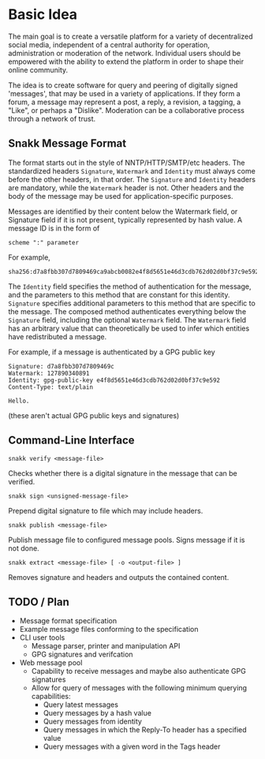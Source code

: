 Basic Idea
==========

The main goal is to create a versatile platform for a variety of
decentralized social media, independent of a central authority for
operation, administration or moderation of the network. Individual
users should be empowered with the ability to extend the platform in
order to shape their online community.

The idea is to create software for query and peering of digitally signed
'messages', that may be used in a variety of applications. If they
form a forum, a message may represent a post, a reply, a revision, a
tagging, a "Like", or perhaps a "Dislike". Moderation can be a
collaborative process through a network of trust.


## Snakk Message Format

The format starts out in the style of NNTP/HTTP/SMTP/etc headers. The
standardized headers `Signature`, `Watermark` and `Identity` must
always come before the other headers, in that order. The `Signature`
and `Identity` headers are mandatory, while the `Watermark` header is
not. Other headers and the body of the message may be used for
application-specific purposes.

Messages are identified by their content below the Watermark field, or
Signature field if it is not present, typically represented by hash
value.  A message ID is in the form of

    scheme ":" parameter

For example,

    sha256:d7a8fbb307d7809469ca9abcb0082e4f8d5651e46d3cdb762d02d0bf37c9e592

The `Identity` field specifies the method of authentication for the
message, and the parameters to this method that are constant for this
identity. `Signature` specifies additional parameters to this method
that are specific to the message. The composed method authenticates
everything below the `Signature` field, including the optional
`Watermark` field. The `Watermark` field has an arbitrary value that
can theoretically be used to infer which entities have redistributed a
message.

For example, if a message is authenticated by a GPG public key

    Signature: d7a8fbb307d7809469c
    Watermark: 127890340891
    Identity: gpg-public-key e4f8d5651e46d3cdb762d02d0bf37c9e592
    Content-Type: text/plain
    
    Hello.

(these aren't actual GPG public keys and signatures)


## Command-Line Interface

    snakk verify <message-file>

Checks whether there is a digital signature in the message that can be
verified.

    snakk sign <unsigned-message-file>

Prepend digital signature to file which may include headers.

    snakk publish <message-file>

Publish message file to configured message pools.
Signs message if it is not done.

    snakk extract <message-file> [ -o <output-file> ]

Removes signature and headers and outputs the contained content.

## TODO / Plan

 * Message format specification
 * Example message files conforming to the specification
 * CLI user tools
    * Message parser, printer and manipulation API
    * GPG signatures and verifcation
 * Web message pool
    * Capability to receive messages and maybe also authenticate GPG signatures
    * Allow for query of messages with the following minimum querying
      capabilities:
       * Query latest messages
       * Query messages by a hash value
       * Query messages from identity
       * Query messages in which the Reply-To header has a specified value
       * Query messages with a given word in the Tags header

